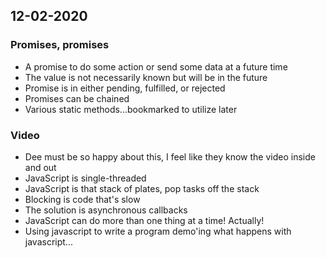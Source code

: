 ## 12-02-2020

### Promises, promises
- A promise to do some action or send some data at a future time
- The value is not necessarily known but will be in the future
- Promise is in either pending, fulfilled, or rejected
- Promises can be chained
- Various static methods...bookmarked to utilize later

### Video
- Dee must be so happy about this, I feel like they know the video inside and out
- JavaScript is single-threaded
- JavaScript is that stack of plates, pop tasks off the stack
- Blocking is code that's slow
- The solution is asynchronous callbacks
- JavaScript can do more than one thing at a time! Actually!
- Using javascript to write a program demo'ing what happens with javascript...
